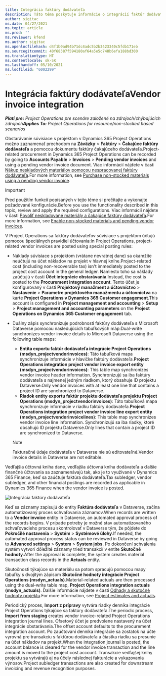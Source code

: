 ```yaml
---
title: Integrácia faktúry dodávateľa
description: Táto téma poskytuje informácie o integrácií faktúr dodávateľa v Project Operations.
author: sigitac
ms.date: 04/27/2021
ms.topic: article
ms.prod: ''
ms.reviewer: kfend
ms.author: sigitac
ms.openlocfilehash: d4f1b0ad94b71dc4adc5b2b3423340c5fdb171eb
ms.sourcegitcommit: 40f68387f594180af64a5e5c748b6efa188bd300
ms.translationtype: HT
ms.contentlocale: sk-SK
ms.lasthandoff: 05/10/2021
ms.locfileid: "6002299"
---
```

# <a name="vendor-invoice-integration"></a><span data-ttu-id="ae625-103">Integrácia faktúry dodávateľa</span><span class="sxs-lookup"><span data-stu-id="ae625-103">Vendor invoice integration</span></span>

<span data-ttu-id="ae625-104">_**Platí pre:** Project Operations pre scenáre založené na zdrojoch/chýbajúcich zdrojoch_</span><span class="sxs-lookup"><span data-stu-id="ae625-104">_**Applies To:** Project Operations for resource/non-stocked based scenarios_</span></span>

<span data-ttu-id="ae625-105">Obstarávanie súvisiace s projektom v Dynamics 365 Project Operations možno zaznamenať prechodom na **Záväzky** > **Faktúry** > **Čakajúce faktúry dodávateľa** a pomocou dokumentu faktúry čakajúceho dodávateľa.</span><span class="sxs-lookup"><span data-stu-id="ae625-105">Project-related procurement in Dynamics 365 Project Operations can be recorded by going to **Accounts Payable** > **Invoices** > **Pending vendor invoices** and using a pending vendor invoice document.</span></span> <span data-ttu-id="ae625-106">Viac informácií nájdete v časti [Nákup neskladových materiálov pomocou nespracovanej faktúry dodávateľa](../procurement/pending-vendor-invoices.md).</span><span class="sxs-lookup"><span data-stu-id="ae625-106">For more information, see [Purchase non-stocked materials using a pending vendor invoice](../procurement/pending-vendor-invoices.md).</span></span>

> [!IMPORTANT]
> <span data-ttu-id="ae625-107">Pred použitím funkcií popísaných v tejto téme si prečítajte a vykonajte požadované konfigurácie.</span><span class="sxs-lookup"><span data-stu-id="ae625-107">Before you use the functionality described in this topic, review and apply the required configurations.</span></span> <span data-ttu-id="ae625-108">Viac informácií nájdete v časti [Povoliť neskladované materiály a čakajúce faktúry dodávateľa](../procurement/configure-materials-nonstocked.md).</span><span class="sxs-lookup"><span data-stu-id="ae625-108">For more information, see [Enable non-stocked materials and pending vendor invoices](../procurement/configure-materials-nonstocked.md).</span></span>

<span data-ttu-id="ae625-109">V Project Operations sa faktúry dodávateľov súvisiace s projektom účtujú pomocou špeciálnych pravidiel účtovania:</span><span class="sxs-lookup"><span data-stu-id="ae625-109">In Project Operations, project-related vendor invoices are posted using special posting rules:</span></span>

- <span data-ttu-id="ae625-110">Náklady súvisiace s projektom (vrátane nevratnej dane) sa okamžite neúčtujú na účet nákladov na projekt v hlavnej knihe.</span><span class="sxs-lookup"><span data-stu-id="ae625-110">Project-related cost (including non-recoverable tax) isn't immediately posted to the project cost account in the general ledger.</span></span> <span data-ttu-id="ae625-111">Namiesto toho sa náklady zaúčtujú v časti **Účet integrácie obstarávania**.</span><span class="sxs-lookup"><span data-stu-id="ae625-111">Instead, the cost is posted to the **Procurement integration account**.</span></span> <span data-ttu-id="ae625-112">Tento účet je konfigurovaný v časti **Projektový manažment a účtovníctvo** > **Nastavenie** > **Parametre projektového manažmentu a účtovníctva** na karte **Project Operations v Dynamics 365 Customer engagement**.</span><span class="sxs-lookup"><span data-stu-id="ae625-112">This account is configured in **Project management and accounting** > **Setup** > **Project management and accounting parameters** on the **Project Operations on Dynamics 365 Customer engagement** tab.</span></span>
- <span data-ttu-id="ae625-113">Duálny zápis synchronizuje podrobnosti faktúry dodávateľa s Microsoft Dataverse pomocou nasledujúcich tabuľkových máp:</span><span class="sxs-lookup"><span data-stu-id="ae625-113">Dual-write synchronizes vendor invoice details to Microsoft Dataverse using the following table maps:</span></span>

     - <span data-ttu-id="ae625-114">**Entita exportu faktúr dodávateľa integrácie Project Operations (msdyn_projectvendorinvoices)**: Táto tabuľková mapa synchronizuje informácie v hlavičke faktúry dodávateľa.</span><span class="sxs-lookup"><span data-stu-id="ae625-114">**Project Operations integration project vendor invoice export entity (msdyn_projectvendorinvoices)**: This table map synchronizes vendor invoice header information.</span></span> <span data-ttu-id="ae625-115">Synchronizujú sa iba faktúry dodávateľa s najmenej jedným riadkom, ktorý obsahuje ID projektu Dataverse.</span><span class="sxs-lookup"><span data-stu-id="ae625-115">Only vendor invoices with at least one line that contains a project ID are synchronized to Dataverse.</span></span>
     - <span data-ttu-id="ae625-116">**Riadok entity exportu faktúr projektu dodávateľa projektu Project Operations (msdyn_projectvendorinvoices)**: Táto tabuľková mapa synchronizuje informácie v riadku faktúry dodávateľa.</span><span class="sxs-lookup"><span data-stu-id="ae625-116">**Project Operations integration project vendor invoice line export entity (msdyn_projectvendorinvoicelines)**: This table map synchronizes vendor invoice line information.</span></span> <span data-ttu-id="ae625-117">Synchronizujú sa iba riadky, ktoré obsahujú ID projektu Dataverse.</span><span class="sxs-lookup"><span data-stu-id="ae625-117">Only lines that contain a project ID are synchronized to Dataverse.</span></span>

     > [!NOTE]
     > <span data-ttu-id="ae625-118">Fakturačné údaje dodávateľa v Dataverse nie sú editovateľné.</span><span class="sxs-lookup"><span data-stu-id="ae625-118">Vendor invoice details in Dataverse are not editable.</span></span>

<span data-ttu-id="ae625-119">Vedľajšia účtovná kniha dane, vedľajšia účtovná kniha dodávateľa a ďalšie finančné účtovania sa zaznamenávajú tak, ako je to využívané v Dynamics 365 Finance, keď sa zaúčtuje faktúra dodávateľa.</span><span class="sxs-lookup"><span data-stu-id="ae625-119">Tax subledger, vendor subledger, and other financial postings are recorded as applicable in Dynamics 365 Finance when the vendor invoice is posted.</span></span>

![Integrácia faktúry dodávateľa](media/DW7VendorInvoice.png)

<span data-ttu-id="ae625-121">Keď sa záznamy zapisujú do entity **Faktúra dodávateľa** v Dataverse, začína automatizovaný proces schvaľovania záznamov.</span><span class="sxs-lookup"><span data-stu-id="ae625-121">When records are written to a **Vendor invoice** entity in Dataverse, an automated approval process of the records begins.</span></span> <span data-ttu-id="ae625-122">V prípade potreby je možné stav automatizovaného schvaľovacieho procesu skontrolovať v Dataverse tým, že pôjdete do **Pokročilé nastavenia** > **Systém** > **Systémové úlohy**.</span><span class="sxs-lookup"><span data-stu-id="ae625-122">If needed, the automated approval process status can be reviewed in Dataverse by going to **Advanced settings** > **System** > **System jobs**.</span></span> <span data-ttu-id="ae625-123">Po dokončení schválenia systém vytvorí dôležité záznamy tried transakcií v entite **Skutočné hodnoty**.</span><span class="sxs-lookup"><span data-stu-id="ae625-123">After the approval is complete, the system creates material transaction class records in the **Actuals** entity.</span></span>

<span data-ttu-id="ae625-124">Skutočnosti týkajúce sa materiálu sa potom spracujú pomocou mapy tabuľky s dvojitým zápisom **Skutočné hodnoty integrácie Project Operations (msdyn_actuals)**.</span><span class="sxs-lookup"><span data-stu-id="ae625-124">Material-related actuals are then processed using the dual-write table map, **Project Operations integration actuals (msdyn_actuals)**.</span></span> <span data-ttu-id="ae625-125">Ďalšie informácie nájdete v časti [Odhady a skutočné hodnoty projektu](resource-dual-write-estimates-actuals.md).</span><span class="sxs-lookup"><span data-stu-id="ae625-125">For more information, see [Project estimates and actuals](resource-dual-write-estimates-actuals.md).</span></span>

<span data-ttu-id="ae625-126">Periodický proces, **Import z prípravy** vytvára riadky denníka integrácie Project Operations týkajúce sa faktúry dodávateľa.</span><span class="sxs-lookup"><span data-stu-id="ae625-126">The periodic process, **Import from staging** creates vendor invoice-related Project Operations integration journal lines.</span></span> <span data-ttu-id="ae625-127">Ofsetový účet je predvolene nastavený na účet integrácie obstarávania.</span><span class="sxs-lookup"><span data-stu-id="ae625-127">The offset account defaults to the procurement integration account.</span></span> <span data-ttu-id="ae625-128">Po zaúčtovaní denníka integrácie sa zostatok na účte vyrovná pre transakciu s faktúrou dodávateľa a čiastka riadku sa presunie na účet nákladov na projekt.</span><span class="sxs-lookup"><span data-stu-id="ae625-128">When the integration journal is posted, the account balance is cleared for the vendor invoice transaction and the line amount is moved to the project cost account.</span></span> <span data-ttu-id="ae625-129">Transakcie vedľajšej knihy projektu sa vytvárajú aj na účely následnej fakturácie a vykazovania výnosov.</span><span class="sxs-lookup"><span data-stu-id="ae625-129">Project subledger transactions are also created for downstream invoicing and revenue recognition purposes.</span></span>
